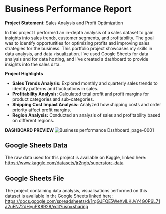 # Business Performance Report

**Project Statement**: Sales Analysis and Profit Optimization

In this project I performed an in-depth analysis of a sales dataset to gain insights into sales trends, customer segments, and profitability. The goal was to identify opportunities for optimizing profits and improving sales strategies for the business.
This portfolio project showcases my skills in data analysis, and data visualization. I've used Google Sheets for data analysis and for data hosting, and I've created a dashboard to provide insights into the sales data.

**Project Highlights**

- **Sales Trends Analysis:** Explored monthly and quarterly sales trends to identify patterns and fluctuations in sales.
- **Profitability Analysis:** Calculated total profit and profit margins for product categories and sub-categories.
- **Shipping Cost Impact Analysis:** Analyzed how shipping costs and order priority affect profit margins.
- **Region Analysis:** Conducted an analysis of sales and profitability based on different regions.

**DASHBOARD PREVIEW**
![Business performance Dashboard_page-0001](https://github.com/Anujapal11/Excel-Dashboard/assets/139754852/697375a5-6794-4bb6-9ab8-8536c2005a95)
## Google Sheets Data

The raw data used for this project is available on Kaggle, linked here:
https://www.kaggle.com/datasets/jr2ngb/superstore-data

## Google Sheets File

The project containing data analysis, visualisations performed on this dataset is available in the Google Sheets linked here:
https://docs.google.com/spreadsheets/d/1rqGJFQE5WeXvlLKJvY4G0P6L71a2uEN72dHyuPK8928/edit?usp=sharing
